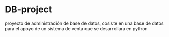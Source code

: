 # DB-project
proyecto de administración de base de datos, cosiste en una base de datos para el apoyo de un sistema de venta que se desarrollara en python
